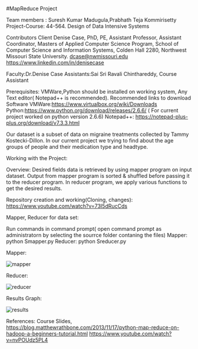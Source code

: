 #MapReduce Project

Team members :  Suresh Kumar Madugula,Prabhath Teja Kommirisetty
Project-Course: 44-564. Design of Data Intensive Systems

Contributors Client Denise Case, PhD, PE, Assistant Professor, Assistant Coordinator, Masters of Applied Computer Science Program, School of Computer Science and Information Systems, Colden Hall 2280, Northwest Missouri State University. dcase@nwmissouri.edu https://www.linkedin.com/in/denisecase

Faculty:Dr.Denise Case
Assistants:Sai Sri Ravali Chinthareddy, Course Assistant

Prerequisites:
VMWare,Python should be installed on working system, Any Text editor( Notepad++ is recommended).
Recommended links to  download Software
VMWare:https://www.virtualbox.org/wiki/Downloads
Python:https://www.python.org/download/releases/2.6.6/ ( For current project  worked on python version 2.6.6)
Notepad++: https://notepad-plus-plus.org/download/v7.3.3.html

Our dataset is a subset of data on migraine treatments collected by Tammy Kostecki-Dillon. In our current project we trying to find about the age groups of people and their medication type and headtype.

Working with the Project:

Overview: Desired fields data is retrieved by using mapper program on input dataset. Output from mapper program is sorted & shuffled before passing it to the reducer program. In reducer program, we apply various  functions to get the desired results.
  
 Repository creation and working(Cloning, changes): https://www.youtube.com/watch?v=73I5dRucCds
 
Mapper, Reducer for data set:

Run commands in command prompt( open command prompt as administratorn by selecting the sourrce folder contaning the files) Mapper: python Smapper.py Reducer: python Sreducer.py

Mapper:

![mapper](https://cloud.githubusercontent.com/assets/25209715/25059669/6cb8a56c-2150-11e7-8ea1-065542ebc3d9.PNG)


Reducer:

![reducer](https://cloud.githubusercontent.com/assets/25209715/25059638/e70fed9e-214f-11e7-9e1f-f2cb8160b8c5.PNG)


Results Graph:

![results](https://cloud.githubusercontent.com/assets/25209715/25059691/a7bfb830-2150-11e7-972d-c0d4c0250be9.PNG)



References:
Course Slides,
https://blog.matthewrathbone.com/2013/11/17/python-map-reduce-on-hadoop-a-beginners-tutorial.html
https://www.youtube.com/watch?v=nvPOUdz5PL4
